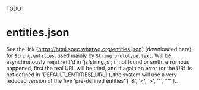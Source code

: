 
TODO

# entities.json
See the link [https://html.spec.whatwg.org/entities.json] (downloaded here), for `String.entities`, used
mainly by `String.prototype.text`. Will be asynchronously `require()`'d in 'js/string.js'; if not found
or smth. errornous happened, first the real URL will be tried, and if again an error (or the URL is not
defined in 'DEFAULT_ENTITIES[_URL]'), the system will use a very reduced version of the five 'pre-defined
entities' [ '&', '<', '>', '"', "'" ]..

